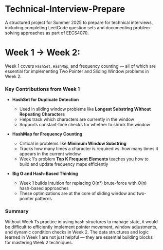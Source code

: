 # Technical-Interview-Prepare
A structured project for Summer 2025 to prepare for technical interviews, including completing LeetCode question sets and documenting problem-solving approaches as part of EECS4070.

# Week 1 -> Week 2:

Week 1 covers `HashSet`, `HashMap`, and frequency counting — all of which are essential for implementing Two Pointer and Sliding Window problems in Week 2.

### Key Contributions from Week 1

- **HashSet for Duplicate Detection**
  - Used in sliding window problems like **Longest Substring Without Repeating Characters**
  - Helps track which characters are currently in the window
  - Supports constant-time checks for whether to shrink the window

- **HashMap for Frequency Counting**
  - Critical in problems like **Minimum Window Substring**
  - Tracks how many times a character is required vs. how many times it appears in the current window
  - Week 1's problem **Top K Frequent Elements** teaches you how to build and update frequency maps efficiently

- **Big O and Hash-Based Thinking**
  - Week 1 builds intuition for replacing O(n²) brute-force with O(n) hash-based approaches
  - These optimizations are at the core of sliding window and two-pointer patterns

### Summary

Without Week 1’s practice in using hash structures to manage state, it would be difficult to efficiently implement pointer movement, window adjustments, and dynamic condition checks in Week 2. The data structures and logic learned in Week 1 are not just helpful — they are essential building blocks for mastering Week 2 techniques.
